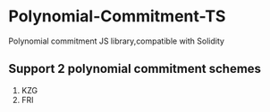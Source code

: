 # Polynomial-Commitment-TS

Polynomial commitment JS library,compatible with Solidity

## Support 2 polynomial commitment schemes
1. KZG
2. FRI
